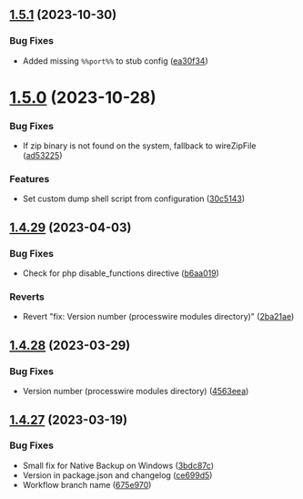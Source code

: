 ## [1.5.1](https://github.com/flydev-fr/Duplicator/compare/v1.5.0...v1.5.1) (2023-10-30)


### Bug Fixes

* Added missing `%%port%%` to stub config ([ea30f34](https://github.com/flydev-fr/Duplicator/commit/ea30f3442150375c240895f1247057d87f9700fd))



# [1.5.0](https://github.com/flydev-fr/Duplicator/compare/v1.4.29...v1.5.0) (2023-10-28)


### Bug Fixes

* If zip binary is not found on the system, fallback to wireZipFile ([ad53225](https://github.com/flydev-fr/Duplicator/commit/ad53225f29ad10bf3a9d67ed506b41c7564cf0e3))


### Features

* Set custom dump shell script from configuration ([30c5143](https://github.com/flydev-fr/Duplicator/commit/30c514340a2e5d67c5f934888a528f179fad20a0))



## [1.4.29](https://github.com/flydev-fr/Duplicator/compare/v1.4.28...v1.4.29) (2023-04-03)


### Bug Fixes

* Check for php disable_functions directive ([b6aa019](https://github.com/flydev-fr/Duplicator/commit/b6aa019242ad3deb68166172c85bbe2584f687d5))


### Reverts

* Revert "fix: Version number (processwire modules directory)" ([2ba21ae](https://github.com/flydev-fr/Duplicator/commit/2ba21ae9aacab0c3379334b1949c8a9450a3254d))



## [1.4.28](https://github.com/flydev-fr/Duplicator/compare/v1.4.27...v1.4.28) (2023-03-29)


### Bug Fixes

* Version number (processwire modules directory) ([4563eea](https://github.com/flydev-fr/Duplicator/commit/4563eeaa62a3c8d6a577a36b4696552509b0b4a4))



## [1.4.27](https://github.com/flydev-fr/Duplicator/compare/v1.4.26...v1.4.27) (2023-03-19)


### Bug Fixes

* Small fix for Native Backup on Windows ([3bdc87c](https://github.com/flydev-fr/Duplicator/commit/3bdc87c47cf6804766d19ef060a586d188c44661))
* Version in package.json and changelog ([ce699d5](https://github.com/flydev-fr/Duplicator/commit/ce699d5c3a66f84eaf29cd5e2f7aa426f58f8ec2))
* Workflow branch name ([675e970](https://github.com/flydev-fr/Duplicator/commit/675e970cb6a21fe05886450875ce406ed69f0bdf))



